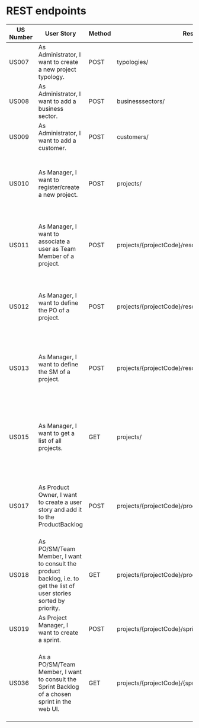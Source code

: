 # REST endpoints

| US Number | User Story                                                                                                            | Method | Resource                                                | Input Body                                                                                                                                             | Output Body                                                                                                                                                                                                                                       | Hypermedia | HTTP Status | observations                                                               |
|-----------|-----------------------------------------------------------------------------------------------------------------------|--------|---------------------------------------------------------|--------------------------------------------------------------------------------------------------------------------------------------------------------|---------------------------------------------------------------------------------------------------------------------------------------------------------------------------------------------------------------------------------------------------|------------|-------------|----------------------------------------------------------------------------|
| US007     | As Administrator, I want to create a new project typology.                                                            | POST   | typologies/                                             | {<br/>"designation":...<br/>}                                                                                                                          | {...Input Body}                                                                                                                                                                                                                                   | TBD        | 201 / 400   |                                                                            |
| US008     | As Administrator, I want to add a business sector.                                                                    | POST   | businesssectors/                                        | {<br/>"designation":...<br/>}                                                                                                                          | {...Input Body}                                                                                                                                                                                                                                   | TBD        | 201 / 400   |                                                                            |
| US009     | As Administrator, I want to add a customer.                                                                           | POST   | customers/                                              | {<br/>"customerNIF":...,<br/>"customerDesignation":...<br/>}                                                                                           | {...Input Body}                                                                                                                                                                                                                                   | TBD        | 201 / 400   |                                                                            |
| US010     | As Manager, I want to register/create a new project.                                                                  | POST   | projects/                                               | {<br/>"projectCode":...,<br/>"projectName":...,<br/>"description":...,<br/>"typology":...,<br/>"businessSector":...,<br/>"customer":...<br/>}          | {<br/>...Input Body,<br/>"status":"Planned"<br/>}                                                                                                                                                                                                 | TBD        | 201 / 400   | - related to US023 (same in web UI)<br/>- US023 has Administrator as actor |
| US011     | As Manager, I want to associate a user as Team Member of a project.                                                   | POST   | projects/{projectCode}/resources                        | {<br/>"account":...,<br/>"role":"Team Member",<br/>"costPerHour":...,<br/>"percentageOfAllocation":...,<br/>"startDate":...,<br/>"endDate":...<br/>}   | {<br/>...Input Body,<br/>"resourceId":...<br/>}                                                                                                                                                                                                   | TBD        | 201 / 400   | - related to US028 (same in web UI)                                        |
| US012     | As Manager, I want to define the PO of a project.                                                                     | POST   | projects/{projectCode}/resources                        | {<br/>"account":...,<br/>"role":"Product Owner",<br/>"costPerHour":...,<br/>"percentageOfAllocation":...,<br/>"startDate":...,<br/>"endDate":...<br/>} | {<br/>...Input Body,<br/>"resourceId":...<br/>}                                                                                                                                                                                                   | TBD        | 201 / 400   | - related to US029 (same in web UI)                                        |
| US013     | As Manager, I want to define the SM of a project.                                                                     | POST   | projects/{projectCode}/resources                        | {<br/>"account":...,<br/>"role":"Scrum Master",<br/>"costPerHour":...,<br/>"percentageOfAllocation":...,<br/>"startDate":...,<br/>"endDate":...<br/>}  | {<br/>...Input Body,<br/>"resourceId":...<br/>}                                                                                                                                                                                                   | TBD        | 201 / 400   | - related to US030 (same in web UI)                                        |
| US015     | As Manager, I want to get a list of all projects.                                                                     | GET    | projects/                                               | N/A                                                                                                                                                    | {<br/>{"projectCode":...,<br/>"projectName":...,<br/>"description":...,<br/>"typology":...,<br/>"businessSector":...,<br/>"customer":...,<br/>"status":...},<br/>...<br/>}                                                                        | TBD        | 200 / 400   | - related to US024 (same in web UI)<br/>- US024 has Administrator as actor |
| US017     | As Product Owner, I want to create a user story and add it to the ProductBacklog                                      | POST   | projects/{projectCode}/productbacklog                   | {<br/>"userStoryNumber":...,<br/>"projectCode":...,<br/>"actor":...,<br/>"description":...,<br/>"acceptanceCriteria":...,<br/>"priority":...<br/>}     | {<br/>...Input Body,<br/>"status":"TO_DO"<br/>}                                                                                                                                                                                                   | TBD        | 201 / 400   | - related to US025 (same in web UI)                                        |
| US018     | As PO/SM/Team Member, I want to consult the product backlog, i.e. to get the list of user stories sorted by priority. | GET    | projects/{projectCode}/productbacklog                   | N/A                                                                                                                                                    | {<br/>{"userStoryNumber":...,<br/>"projectCode":...,<br/>"actor":...,<br/>"description":...,<br/>"acceptanceCriteria":...,<br/>"priority":...,<br/>"status":...},<br/>...<br/>}                                                                   | TBD        | 200 / 400   | - related to US026 (same in web UI)                                        |
| US019     | As Project Manager, I want to create a sprint.                                                                        | POST   | projects/{projectCode}/sprints                          | {<br/>"startDate":...,<br/>"endDate":...<br/>}                                                                                                         | {<br/>...Input Body,<br/>"sprintNumber":...<br/>}                                                                                                                                                                                                 | TBD        | 201 / 400   | - related to US027 (same in web UI)                                        |
| US036     | As a PO/SM/Team Member, I want to consult the Sprint Backlog of a chosen sprint in the web UI.                        | GET    | projects/{projectCode}/{sprintNumber}/getSprintBacklog  | N/A                                                                                                                                                    | {<br/>{"userStoryNumber":...,<br/>"projectCode":...,<br/>"sprintNumber":...,<br/>"userStoryActor":...,<br/>"userStoryDescription":...,<br/>"userStoryAcceptanceCriteria":...,<br/>"userStoryStatus":...},<br/>"userStoryEffortEstimate":...<br/>} | TBD        | 200 / 404   |                                                                            | 
